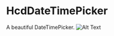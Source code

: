 # HcdDateTimePicker
 A beautiful DateTimePicker.
![Alt Text](https://github.com/Jvaeyhcd/HcdDateTimePicker/blob/master/HCDDateTimePickerView/demo.gif)
